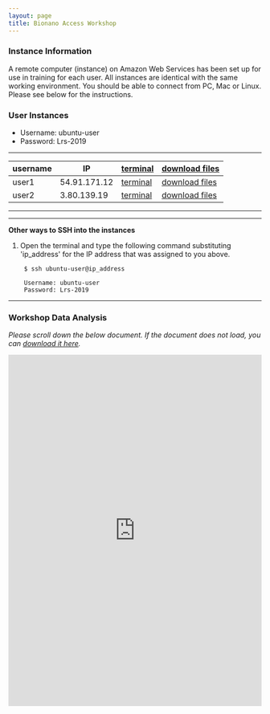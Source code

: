 ```yaml
---
layout: page
title: Bionano Access Workshop
---
```


### Instance Information

A remote computer (instance) on Amazon Web Services has been set up for use in training for each user. All instances are identical with the same working environment. You should be able to connect from PC, Mac or Linux. Please see below for the instructions.

### User Instances

 * Username: ubuntu-user
 * Password: Lrs-2019

<script type="text/javascript" src="https://code.jquery.com/jquery-3.3.1.js"></script>
<script type="text/javascript" src="https://cdn.datatables.net/1.10.19/js/jquery.dataTables.min.js"></script>
<link href="https://cdn.datatables.net/1.10.19/css/jquery.dataTables.min.css" rel="stylesheet" type="text/css">

<script>
$(document).ready( function () {
    $('#example').DataTable();
} );

</script>

****

<table id="example" class="display" style="width:100%" cellpadding="3px">
<thead>
<tr class="header">
<th>username</th>
<th>IP</th>
<th><a href='http://IP:8080' target='_blank'>terminal</a></th>
<th><a href='http://IP' target='_blank'>download files</a></th>
</tr>
</thead>
<tbody>
<tr class="odd">
<td>user1</td>
<td>54.91.171.12</td>
<td><a href='http://54.91.171.12:8080' target='_blank'>terminal</a></td>
<td><a href='http://54.91.171.12' target='_blank'>download files</a></td>
</tr>
<tr class="even">
<td>user2</td>
<td>3.80.139.19</td>
<td><a href='http://3.80.139.19:8080' target='_blank'>terminal</a></td>
<td><a href='http://3.80.139.19' target='_blank'>download files</a></td>
</tr>
</tbody>
</table>

****
****

**Other ways to SSH into the instances**

1. Open the terminal and type the following command substituting 'ip_address' for the IP address that was assigned to you above.

        $ ssh ubuntu-user@ip_address
        
        Username: ubuntu-user
        Password: Lrs-2019

****

### Workshop Data Analysis

*Please scroll down the below document. If the document does not load, you can [download it here](https://s3.amazonaws.com/gt-workshop/Jackson_lab_workshopSV_FS.docx).*

<iframe src="https://view.officeapps.live.com/op/embed.aspx?src=https://github.com/TheJacksonLaboratory/long-read-workshop-2019/blob/gh-pages/docs/Jackson_lab_workshopSV_FS.docx?raw=true&embedded=true" width='100%' height='700px' frameborder='0'></iframe>



